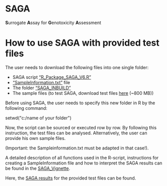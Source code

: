 # SAGA
**S**urrogate **A**ssay for **G**enotoxicity **A**ssessment

# How to use SAGA with provided test files
The user needs to download the following files into one single folder:

* SAGA script [“R_Package_SAGA_V6.R” ](/R_Package_SAGA_V6.R)
* [“SampleInformation.txt”](/SampleInformation.txt) file
* The folder [“SAGA_INBUILD”](/SAGA_INBUILD)
* The sample files (to test SAGA, download test files [here](https://www.dropbox.com/sh/v0xjkgibxq8btgr/AABUx5l0e0qcVHtGqegCA79ca?dl=0) (~800 MB))

Before using SAGA, the user needs to specify this new folder in R by the following command:

setwd("c:/name of your folder")

Now, the script can be sourced or executed row by row. By following this instruction, the test files can be analysed. Alternatively, the user can provide his own sample files.

(Important: the Sampleinformation.txt must be adapted in that case!).

A detailed description of all functions used in the R-script, instructions for creating a SampleInformation file and how to interpret the SAGA results can be found in the [SAGA_Vignette](./saga_vignette.pdf).

Here, the [SAGA results](./SAGA_test_files_Results) for the provided test files can be found.
